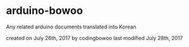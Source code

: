# arduino-bowoo

Any related arduino documents translated into Korean

created on July 26th, 2017 by codingbowoo
last modified July 28th, 2017
